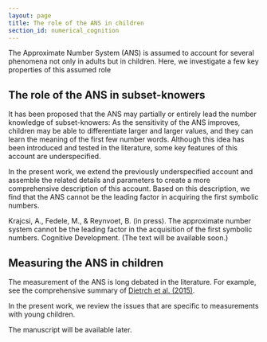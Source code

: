 ```yaml
---
layout: page
title: The role of the ANS in children
section_id: numerical_cognition
---
```


The Approximate Number System (ANS) is assumed to account for several phenomena not only in adults but in children. Here, we investigate a few key properties of this assumed role

## The role of the ANS in subset-knowers

It has been proposed that the ANS may partially or entirely lead the number knowledge of subset-knowers: As the sensitivity of the ANS improves, children may be able to differentiate larger and larger values, and they can learn the meaning of the first few number words. Although this idea has been introduced and tested in the literature, some key features of this account are underspecified.

In the present work, we extend the previously underspecified account and assemble the related details and parameters to create a more comprehensive description of this account. Based on this description, we find that the ANS cannot be the leading factor in acquiring the first symbolic numbers.

<i class='fa fa-file'></i> Krajcsi, A., Fedele, M., & Reynvoet, B. (in press). The approximate number system cannot be the leading factor in the acquisition of the first symbolic numbers. Cognitive Development. (The text will be available soon.)

## Measuring the ANS in children

The measurement of the ANS is long debated in the literature. For example, see the comprehensive summary of [Dietrch et al. (2015)](https://doi.org/10.3389/fpsyg.2015.00295).

In the present work, we review the issues that are specific to measurements with young children.

The manuscript will be available later.
